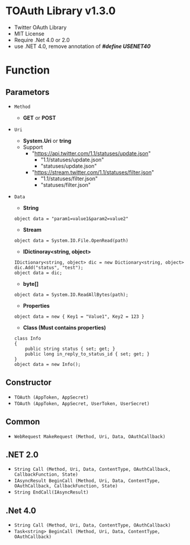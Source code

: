# TOAuth Library v1.3.0
* Twitter OAuth Library
* MIT License
* Require .Net 4.0 or 2.0
* use .NET 4.0, remove annotation of ***#define USENET40***

# Function

## Parametors
  * `Method`
    * **GET** or **POST**
  * `Uri`
    * **System.Uri** or **tring**
    * Support
      * "https://api.twitter.com/1.1/statuses/update.json"
        * "1.1/statuses/update.json"
        * "statuses/update.json"
      * "https://stream.twitter.com/1.1/statuses/filter.json"
        * "1.1/statuses/filter.json"
        * "statuses/filter.json"
  * `Data`
    * **String**
    ```
    object data = "param1=value1&param2=value2"
    ```

    * **Stream**
    ```
    object data = System.IO.File.OpenRead(path)
    ```

    * **IDictinoray<string, object>**
     ```
     IDictionary<string, object> dic = new Dictionary<string, object>
     dic.Add("status", "test");
     object data = dic;
     ```

    * **byte[]**
    ```
    object data = System.IO.ReadAllBytes(path);
    ```

    * **Properties**
    ```
    object data = new { Key1 = "Value1", Key2 = 123 }
    ```

    * **Class (Must contains properties)**
    ```
    class Info
    {
        public string status { set; get; }
        public long in_reply_to_status_id { set; get; }
    }
    object data = new Info();
	```

## Constructor
* `TOAuth (AppToken, AppSecret)`
* `TOAuth (AppToken, AppSecret, UserToken, UserSecret) `

## Common
* `WebRequest MakeRequest (Method, Uri, Data, OAuthCallback)`

## .NET 2.0
* `String Call (Method, Uri, Data, ContentType, OAuthCallback, CallbackFunction, State)`
* `IAsyncResult BeginCall (Method, Uri, Data, ContentType, OAuthCallback, CallbackFunction, State)`
* `String EndCall(IAsyncResult)`

## .Net 4.0
* `String Call (Method, Uri, Data, ContentType, OAuthCallback)`
* `Task<string> BeginCall (Method, Uri, Data, ContentType, OAuthCallback)`
